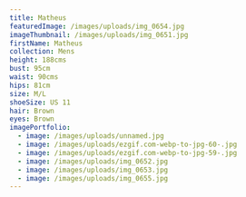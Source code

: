 ```yaml
---
title: Matheus
featuredImage: /images/uploads/img_0654.jpg
imageThumbnail: /images/uploads/img_0651.jpg
firstName: Matheus
collection: Mens
height: 188cms
bust: 95cm
waist: 90cms
hips: 81cm
size: M/L
shoeSize: US 11
hair: Brown
eyes: Brown
imagePortfolio:
  - image: /images/uploads/unnamed.jpg
  - image: /images/uploads/ezgif.com-webp-to-jpg-60-.jpg
  - image: /images/uploads/ezgif.com-webp-to-jpg-59-.jpg
  - image: /images/uploads/img_0652.jpg
  - image: /images/uploads/img_0653.jpg
  - image: /images/uploads/img_0655.jpg
---
```


